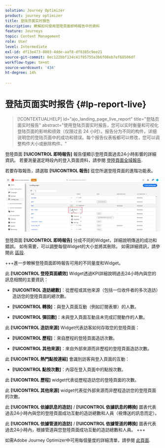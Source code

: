 ```yaml
---
solution: Journey Optimizer
product: journey optimizer
title: 登陆页面实时报告
description: 瞭解如何使用登陸頁面即時報告中的資料
feature: Journeys
topic: Content Management
role: User
level: Intermediate
exl-id: df13e473-8003-4dde-aaf8-df8385c9ee21
source-git-commit: 0ec122bbf134c41f95755a3b6f08eb7ef68506df
workflow-type: tm+mt
source-wordcount: '434'
ht-degree: 14%

---
```


# 登陆页面实时报告 {#lp-report-live}

>[!CONTEXTUALHELP]
>id="ajo_landing_page_live_report"
>title="登陆页面实时报告"
>abstract="使用登陆页面实时报告，您可以实时衡量和可视化登陆页面的影响和绩效（仅限过去 24 小时）。报告分为不同的构件，详细说明您的登陆页面中的成功和错误。每个报告仪表板都可以修改，您可以调整构件大小或删除构件。"

登陸頁面 **[!UICONTROL 即時報告]** 報告僅顯示登陸頁面過去24小時影響的詳細資訊。 若要測量選定時段內的登入頁面資料，請參閱 [登陸頁面全域報告](lp-report-global.md).

若要存取報告，請選取 **[!UICONTROL 報告]** 從您所選登陸頁面的進階功能表。

![](assets/landing_page_report.png)

登陸頁面 **[!UICONTROL 即時報告]** 分成不同的Widget，詳細說明傳送的成功和錯誤。 如有需要，可以調整每個Widget的大小並將其刪除。 如需詳細資訊，請參閱此 [區段](live-report.md).

+++進一步瞭解登陸頁面即時報告可用的不同量度和Widget。

此 **[!UICONTROL 登陸頁面績效]** Widget透過KPI詳細說明過去24小時內與您的訊息相關的主要資訊：

* **[!UICONTROL 造訪總數]**：從歷程或其他來源（包括一位收件者的多次造訪）造訪您的登陸頁面的總次數。

* **[!UICONTROL 轉換]**：與登入頁面互動（例如訂閱表單）的人數。

* **[!UICONTROL 彈回數]**：未與登入頁面互動且未完成訂閱動作的人數。

此 **[!UICONTROL 造訪來源]** Widget代表訪客如何存取您的登陸頁面：

* **[!UICONTROL 歷程]**：來自歷程的登陸頁面造訪次數。

* **[!UICONTROL 其他來源]**：來自外部來源而非歷程的登陸頁面造訪次數。

此 **[!UICONTROL 熱門點按連結]** 會識別訪客與登入頁面的互動：

* **[!UICONTROL 點按次數]**：內容在登入頁面中的點按次數。

此 **[!UICONTROL 歷程]** widget代表從歷程造訪您的登陸頁面的次數。

此 **[!UICONTROL 其他來源]** widget代表從外部來源而非歷程造訪您的登陸頁面的次數。

此 **[!UICONTROL 依據訊息的造訪]** / **[!UICONTROL 依據訊息的轉換]** 圖表代表過去24小時內與您的登陸頁面成功互動的造訪總數和人員（視傳送的訊息而定）。

此 **[!UICONTROL 依據管道的造訪]** / **[!UICONTROL 依據管道的轉換]** 圖表代表過去24小時內，根據管道與您登陸頁面成功互動的造訪總數和人員。
+++

如需Adobe Journey Optimizer中可用每個量度的詳細清單，請參閱 [此頁面](live-report.md#list-of-components-live).
